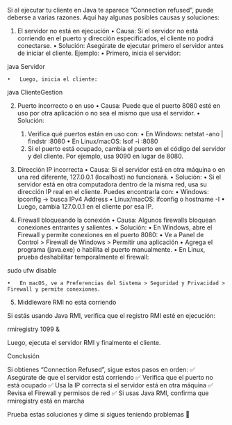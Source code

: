 Si al ejecutar tu cliente en Java te aparece “Connection refused”, puede deberse a varias razones. Aquí hay algunas posibles causas y soluciones:

1. El servidor no está en ejecución
	•	Causa: Si el servidor no está corriendo en el puerto y dirección especificados, el cliente no podrá conectarse.
	•	Solución: Asegúrate de ejecutar primero el servidor antes de iniciar el cliente.
Ejemplo:
	•	Primero, inicia el servidor:

java Servidor


	•	Luego, inicia el cliente:

java ClienteGestion

2. Puerto incorrecto o en uso
	•	Causa: Puede que el puerto 8080 esté en uso por otra aplicación o no sea el mismo que usa el servidor.
	•	Solución:
	1.	Verifica qué puertos están en uso con:
	•	En Windows: netstat -ano | findstr :8080
	•	En Linux/macOS: lsof -i :8080
	2.	Si el puerto está ocupado, cambia el puerto en el código del servidor y del cliente. Por ejemplo, usa 9090 en lugar de 8080.

3. Dirección IP incorrecta
	•	Causa: Si el servidor está en otra máquina o en una red diferente, 127.0.0.1 (localhost) no funcionará.
	•	Solución:
	•	Si el servidor está en otra computadora dentro de la misma red, usa su dirección IP real en el cliente. Puedes encontrarla con:
	•	Windows: ipconfig → busca IPv4 Address
	•	Linux/macOS: ifconfig o hostname -I
	•	Luego, cambia 127.0.0.1 en el cliente por esa IP.

4. Firewall bloqueando la conexión
	•	Causa: Algunos firewalls bloquean conexiones entrantes y salientes.
	•	Solución:
	•	En Windows, abre el Firewall y permite conexiones en el puerto 8080:
	•	Ve a Panel de Control > Firewall de Windows > Permitir una aplicación
	•	Agrega el programa (java.exe) o habilita el puerto manualmente.
	•	En Linux, prueba deshabilitar temporalmente el firewall:

sudo ufw disable


	•	En macOS, ve a Preferencias del Sistema > Seguridad y Privacidad > Firewall y permite conexiones.

5. Middleware RMI no está corriendo

Si estás usando Java RMI, verifica que el registro RMI esté en ejecución:

rmiregistry 1099 &

Luego, ejecuta el servidor RMI y finalmente el cliente.

Conclusión

Si obtienes “Connection Refused”, sigue estos pasos en orden:
✅ Asegúrate de que el servidor está corriendo
✅ Verifica que el puerto no está ocupado
✅ Usa la IP correcta si el servidor está en otra máquina
✅ Revisa el Firewall y permisos de red
✅ Si usas Java RMI, confirma que rmiregistry está en marcha

Prueba estas soluciones y dime si sigues teniendo problemas 🚀
